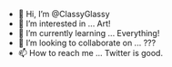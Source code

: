 - 👋 Hi, I’m @ClassyGlassy
- 👀 I’m interested in ... Art!
- 🌱 I’m currently learning ... Everything!
- 💞️ I’m looking to collaborate on ... ???
- 📫 How to reach me ... Twitter is good.

<!---
ClassyGlassy/ClassyGlassy is a ✨ special ✨ repository because its `README.md` (this file) appears on your GitHub profile.
You can click the Preview link to take a look at your changes.
--->
